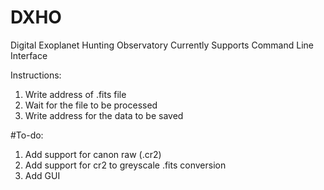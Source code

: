 # DXHO
Digital Exoplanet Hunting Observatory
Currently Supports Command Line Interface

Instructions:
  1) Write address of .fits file
  2) Wait for the file to be processed
  3) Write address for the data to be saved

#To-do:
1) Add support for canon raw (.cr2)
2) Add support for cr2 to greyscale .fits conversion
3) Add GUI
